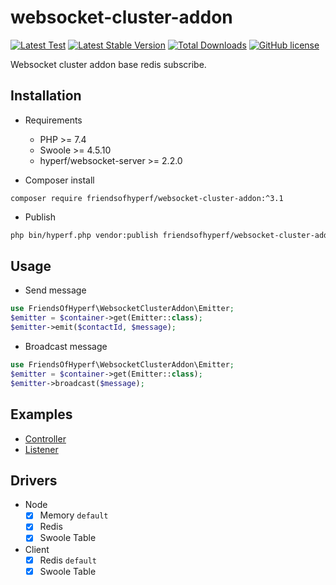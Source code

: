 # websocket-cluster-addon

[![Latest Test](https://github.com/friendsofhyperf/websocket-cluster-addon/workflows/tests/badge.svg)](https://github.com/friendsofhyperf/websocket-cluster-addon/actions)
[![Latest Stable Version](https://poser.pugx.org/friendsofhyperf/websocket-cluster-addon/version.png)](https://packagist.org/packages/friendsofhyperf/websocket-cluster-addon)
[![Total Downloads](https://poser.pugx.org/friendsofhyperf/websocket-cluster-addon/d/total.png)](https://packagist.org/packages/friendsofhyperf/websocket-cluster-addon)
[![GitHub license](https://img.shields.io/github/license/friendsofhyperf/websocket-cluster-addon)](https://github.com/friendsofhyperf/websocket-cluster-addon)

Websocket cluster addon base redis subscribe.

## Installation

- Requirements

  - PHP >= 7.4
  - Swoole >= 4.5.10
  - hyperf/websocket-server >= 2.2.0

- Composer install

~~~base
composer require friendsofhyperf/websocket-cluster-addon:^3.1
~~~

- Publish

~~~bash
php bin/hyperf.php vendor:publish friendsofhyperf/websocket-cluster-addon
~~~

## Usage

- Send message

~~~php
use FriendsOfHyperf\WebsocketClusterAddon\Emitter;
$emitter = $container->get(Emitter::class);
$emitter->emit($contactId, $message);
~~~

- Broadcast message

~~~php
use FriendsOfHyperf\WebsocketClusterAddon\Emitter;
$emitter = $container->get(Emitter::class);
$emitter->broadcast($message);
~~~

## Examples

- [Controller](examples/Controller/WebSocketController.php)
- [Listener](examples/Listener/StatusChangedListener.php)

## Drivers

- Node
  - [x] Memory `default`
  - [x] Redis
  - [x] Swoole Table

- Client
  - [x] Redis `default`
  - [x] Swoole Table

